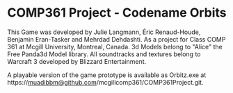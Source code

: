 COMP361 Project - Codename Orbits
====================================================

This Game was developed by Julie Langmann, Éric Renaud-Houde, Benjamin Eran-Tasker and Mehrdad Dehdashti. 
As a project for Class COMP 361 at Mcgill University, Montreal, Canada. 3d Models belong to "Alice" the 
Free Panda3d Model library. All soundtracks and textures belong to Warcraft 3 developed by Blizzard Entertainment.

A playable version of the game prototype is available as Orbitz.exe at https://muadibbm@github.com/mcgillcomp361/COMP361Project.git.
